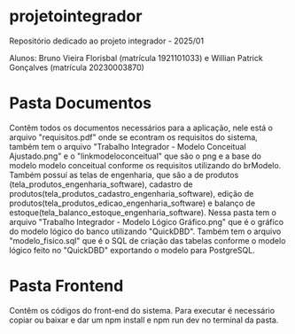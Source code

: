 # projetointegrador
Repositório dedicado ao projeto integrador - 2025/01

Alunos: Bruno Vieira Florisbal (matrícula 1921101033) e Willian Patrick Gonçalves (matrícula 20230003870)

# Pasta Documentos
Contêm todos os documentos necessários para a aplicação, nele
está o arquivo "requisitos.pdf" onde se econtram os requisitos 
do sistema, também tem o arquivo "Trabalho Integrador - Modelo Conceitual Ajustado.png"
e o "linkmodeloconceitual" que são o png e a base do modelo modelo conceitual 
conforme os requisitos utilizando do brModelo.
Também possuí as telas de engenharia, que são a de produtos (tela_produtos_engenharia_software),
cadastro de produtos(tela_produtos_cadastro_engenharia_software),
edição de produtos(tela_produtos_edicao_engenharia_software)
e balanço de estoque(tela_balanco_estoque_engenharia_software).
Nessa pasta tem o arquivo "Trabalho Integrador - Modelo Lógico Gráfico.png" que é o 
gráfico do modelo lógico do banco utilizando "QuickDBD".
Também tem o arquivo "modelo_fisico.sql" que é o SQL de criação das tabelas conforme o
modelo lógico feito no "QuickDBD" exportando o modelo para PostgreSQL.

# Pasta Frontend
Contêm os códigos do front-end do sistema. 
Para executar é necessário copiar ou baixar e dar um npm install e npm run dev no terminal
da pasta.




